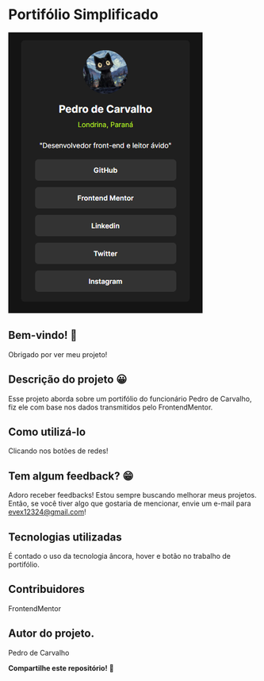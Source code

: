 # Portifólio Simplificado

![Visualização do site Portifólio simplificado](./github/capa-do-projeto.png)

## Bem-vindo! 👋
Obrigado por ver meu projeto!

## Descrição do projeto 😀
Esse projeto aborda sobre um portifólio do funcionário Pedro de Carvalho, fiz ele com base nos dados transmitidos pelo FrontendMentor.

## Como utilizá-lo
Clicando nos botões de redes!

## Tem algum feedback? 😁
Adoro receber feedbacks! Estou sempre buscando melhorar meus projetos. Então, se você tiver algo que gostaria de mencionar, envie um e-mail para evex12324@gmail.com!

## Tecnologias utilizadas
É contado o uso da tecnologia âncora, hover e botão no trabalho de portifólio.

## Contribuidores
FrontendMentor

## Autor do projeto.
Pedro de Carvalho

**Compartilhe este repositório!** 🚀
